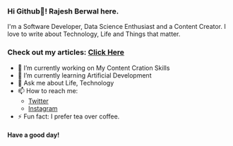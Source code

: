 ### Hi Github👋! Rajesh Berwal here.

<!--
**rajeshberwal/rajeshberwal** is a ✨ _special_ ✨ repository because its `README.md` (this file) appears on your GitHub profile.

Here are some ideas to get you started:

- 🔭 I’m currently working on ...
- 🌱 I’m currently learning ...
- 👯 I’m looking to collaborate on ...
- 🤔 I’m looking for help with ...
- 💬 Ask me about ...
- 📫 How to reach me: ...
- 😄 Pronouns: ...
- ⚡ Fun fact: ...
-->


I'm a Software Developer, Data Science Enthusiast and a Content Creator. I love to write about Technology, Life and Things that matter.

### Check out my articles: [Click Here](https://medium.com/@imrajeshberwal)

- 🔭 I’m currently working on My Content Cration Skills
- 🌱 I’m currently learning Artificial Development
- 💬 Ask me about Life, Technology
- 📫 How to reach me:
  -  [Twitter](https://twitter.com/imrajeshberwal)
  -  [Instagram](https://instagram.com/imrajeshberwal)
- ⚡ Fun fact: I prefer tea over coffee.

#### Have a good day!
